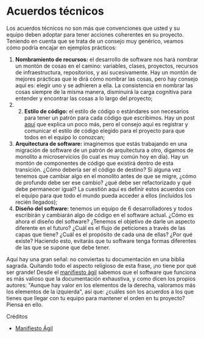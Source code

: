 # Acuerdos técnicos
Los acuerdos técnicos no son más que convenciones que usted y su equipo deben adoptar para tener acciones coherentes en su proyecto. Teniendo en cuenta que se trata de un consejo muy genérico, veamos cómo podría encajar en ejemplos prácticos:

1. **Nombramiento de recursos:** el desarrollo de software nos hará nombrar un montón de cosas en el camino: variables, clases, proyectos, recursos de infraestructura, repositorios, y así sucesivamente. Hay un montón de mejores prácticas que le dirá cómo nombrar las cosas, pero hay consejo aquí es: elegir uno y se adhieren a ella. La consistencia en nombrar las cosas siempre de la misma manera, disminuirá la carga cognitiva para entender y encontrar las cosas a lo largo del proyecto;
2. 2. **Estilo de código:** el estilo de código o estándares son necesarios para tener un patrón para cada código que escribimos. Hay un post [aquí](code-style.md) que explica un poco más, pero el consejo aquí es registrar y comunicar el estilo de código elegido para el proyecto para que todos en el equipo lo conozcan;
3. **Arquitectura de software:** imaginemos que estás trabajando en una migración de software de un patrón de arquitectura a otro, digamos de monolito a microservicios (lo cual es muy común hoy en día). Hay un montón de componentes de código que existirá dentro de esta transición. ¿Cómo debería ser el código de destino? Si alguna vez tenemos que cambiar algo en el monolito antes de que se migre, ¿cómo de profundo debe ser ese cambio? ¿qué debe ser refactorizado y qué debe permanecer igual? La cuestión aquí es definir estos acuerdos con el equipo para que todo el mundo pueda acceder a ellos (incluidos los recién llegados);
4. **Diseño del software:** tenemos un equipo de 6 desarrolladores y todos escribirán y cambiarán algo de código en el software actual. ¿Cómo es ahora el diseño del software? ¿Tenemos el objetivo de darle un aspecto diferente en el futuro? ¿Cuál es el flujo de peticiones a través de las capas que tiene? ¿Cuál es el propósito de cada una de ellas? ¿Por qué existe? Haciendo esto, evitarás que tu software tenga formas diferentes de las que se supone que debe tener.

Aquí hay una gran señal: no conviertas tu documentación en una biblia sagrada. Quitando todo el aspecto religioso de esta frase, ¡no tiene por qué ser grande! Desde el [manifiesto ágil](https://agilemanifesto.org/) sabemos que el software que funciona es más valioso que la documentación exhaustiva, y como dicen los propios autores: "Aunque hay valor en los elementos de la derecha, valoramos más los elementos de la izquierda", así que: ¿cuáles son los acuerdos a los que tienes que llegar con tu equipo para mantener el orden en tu proyecto? Piensa en ello.

Créditos

- [Manifiesto Ágil](https://agilemanifesto.org/)
